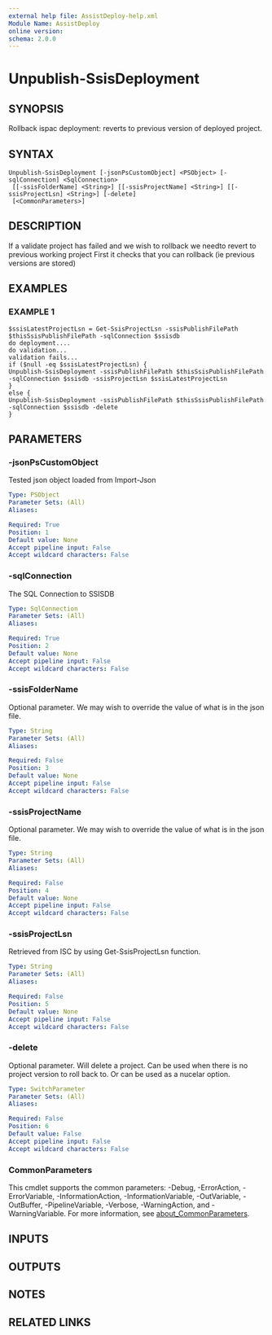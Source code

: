 ```yaml
---
external help file: AssistDeploy-help.xml
Module Name: AssistDeploy
online version:
schema: 2.0.0
---
```


# Unpublish-SsisDeployment

## SYNOPSIS
Rollback ispac deployment: reverts to previous version of deployed project.

## SYNTAX

```
Unpublish-SsisDeployment [-jsonPsCustomObject] <PSObject> [-sqlConnection] <SqlConnection>
 [[-ssisFolderName] <String>] [[-ssisProjectName] <String>] [[-ssisProjectLsn] <String>] [-delete]
 [<CommonParameters>]
```

## DESCRIPTION
If a validate project has failed and we wish to rollback we needto revert to previous working project
First it checks that you can rollback (ie previous versions are stored)

## EXAMPLES

### EXAMPLE 1
```
$ssisLatestProjectLsn = Get-SsisProjectLsn -ssisPublishFilePath $thisSsisPublishFilePath -sqlConnection $ssisdb
do deployment....
do validation...
validation fails...
if ($null -eq $ssisLatestProjectLsn) {
Unpublish-SsisDeployment -ssisPublishFilePath $thisSsisPublishFilePath -sqlConnection $ssisdb -ssisProjectLsn $ssisLatestProjectLsn
}
else {
Unpublish-SsisDeployment -ssisPublishFilePath $thisSsisPublishFilePath -sqlConnection $ssisdb -delete
}
```

## PARAMETERS

### -jsonPsCustomObject
Tested json object loaded from Import-Json

```yaml
Type: PSObject
Parameter Sets: (All)
Aliases:

Required: True
Position: 1
Default value: None
Accept pipeline input: False
Accept wildcard characters: False
```

### -sqlConnection
The SQL Connection to SSISDB

```yaml
Type: SqlConnection
Parameter Sets: (All)
Aliases:

Required: True
Position: 2
Default value: None
Accept pipeline input: False
Accept wildcard characters: False
```

### -ssisFolderName
Optional parameter.
We may wish to override the value of what is in the json file.

```yaml
Type: String
Parameter Sets: (All)
Aliases:

Required: False
Position: 3
Default value: None
Accept pipeline input: False
Accept wildcard characters: False
```

### -ssisProjectName
Optional parameter.
We may wish to override the value of what is in the json file.

```yaml
Type: String
Parameter Sets: (All)
Aliases:

Required: False
Position: 4
Default value: None
Accept pipeline input: False
Accept wildcard characters: False
```

### -ssisProjectLsn
Retrieved from ISC by using Get-SsisProjectLsn function.

```yaml
Type: String
Parameter Sets: (All)
Aliases:

Required: False
Position: 5
Default value: None
Accept pipeline input: False
Accept wildcard characters: False
```

### -delete
Optional parameter.
Will delete a project.
Can be used when there is no project version to roll back to.
Or can be used as a nucelar option.

```yaml
Type: SwitchParameter
Parameter Sets: (All)
Aliases:

Required: False
Position: 6
Default value: False
Accept pipeline input: False
Accept wildcard characters: False
```

### CommonParameters
This cmdlet supports the common parameters: -Debug, -ErrorAction, -ErrorVariable, -InformationAction, -InformationVariable, -OutVariable, -OutBuffer, -PipelineVariable, -Verbose, -WarningAction, and -WarningVariable. For more information, see [about_CommonParameters](http://go.microsoft.com/fwlink/?LinkID=113216).

## INPUTS

## OUTPUTS

## NOTES

## RELATED LINKS
